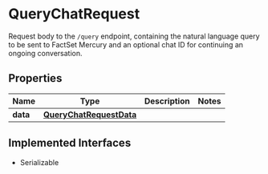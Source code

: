 

# QueryChatRequest

Request body to the `/query` endpoint, containing the natural language query to be sent to FactSet Mercury and an optional chat ID for continuing an ongoing conversation.

## Properties

Name | Type | Description | Notes
------------ | ------------- | ------------- | -------------
**data** | [**QueryChatRequestData**](QueryChatRequestData.md) |  | 


## Implemented Interfaces

* Serializable



